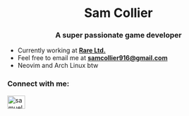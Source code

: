 <h1 align="center">Sam Collier</h1>
<h3 align="center">A super passionate game developer</h3>

- Currently working at [**Rare Ltd.**](https://rare.co.uk)
- Feel free to email me at **samcollier916@gmail.com**
- Neovim and Arch Linux btw

<h3 align="left">Connect with me:</h3>
<p align="left">
<a href="https://linkedin.com/in/samuel-collier" target="blank"><img align="center" src="https://raw.githubusercontent.com/rahuldkjain/github-profile-readme-generator/master/src/images/icons/Social/linked-in-alt.svg" alt="samuel-collier" height="30" width="40" /></a>
</p>
